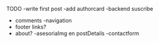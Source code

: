 TODO
-write first post
-add authorcard
-backend suscribe
- comments
-navigation
- footer links?
- about?
-asesoriaImg en postDetails
-contactform
